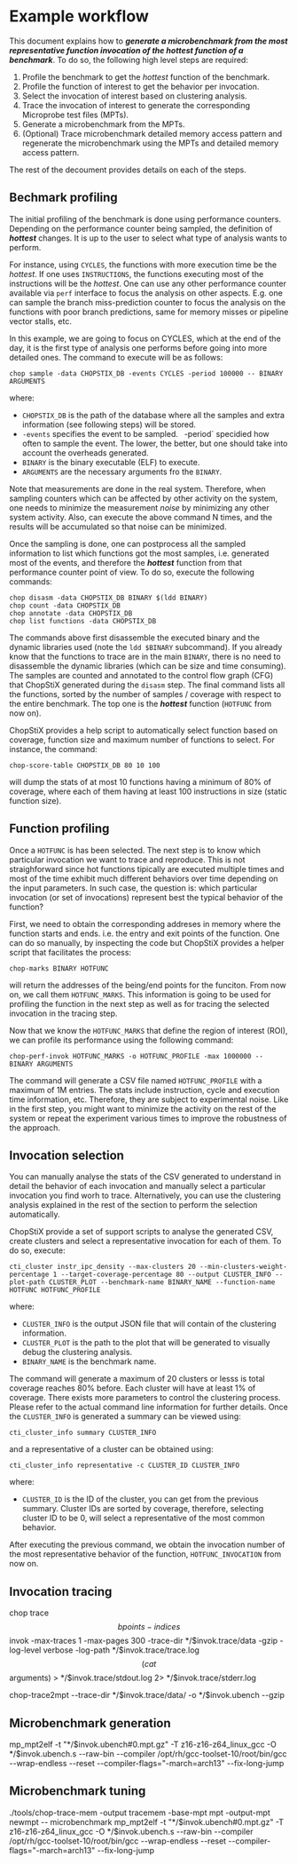 # Example workflow 

This document explains how to **_generate a microbenchmark from the most
representative function invocation of the hottest function of a benchmark_**.
To do so, the following high level steps are required:

1. Profile the benchmark to get the _hottest_ function of the benchmark.
2. Profile the function of interest to get the behavior per invocation.
3. Select the invocation of interest based on clustering analysis.
4. Trace the invocation of interest to generate the corresponding Microprobe
   test files (MPTs).
5. Generate a microbenchmark from the MPTs.
6. (Optional) Trace microbenchmark detailed memory access pattern and
   regenerate the microbenchmark using the  MPTs and detailed memory
   access pattern.

The rest of the decoument provides details on each of the steps.

## Bechmark profiling

The initial profiling of the benchmark is done using performance counters.
Depending on the performance counter being sampled, the definition of **_hottest_**
changes. It is up to the user to select what type of analysis wants to perform.

For instance, using `CYCLES`, the functions with more execution time be
the _hottest_. If one uses `INSTRUCTIONS`, the functions executing
most of the instructions will be the _hottest_. One can use any other performance
counter available via `perf` interface to focus the analysis on other aspects.
E.g. one can sample the branch miss-prediction counter to focus the analysis
on the functions with poor branch predictions, same for memory misses or
pipeline vector stalls, etc.

In this example, we are going to focus on CYCLES, which at the end of the day,
it is the first type of analysis one performs before going into more detailed
ones. The command to execute will be as follows: 

    chop sample -data CHOPSTIX_DB -events CYCLES -period 100000 -- BINARY ARGUMENTS

where:

- `CHOPSTIX_DB` is the path of the database where all the samples and extra
  information (see following steps) will be stored.
- `-events` specifies the event to be sampled.
` `-period` specidied how often to sample the event. The lower, the better, but
  one should take into account the overheads generated.
- `BINARY` is the binary executable (ELF) to execute.
- `ARGUMENTS` are the necessary arguments fro the `BINARY`.

Note that measurements are done in the real system. Therefore, when sampling
counters which can be affected by other activity on the system, one needs to
minimize the measurement _noise_ by minimizing any other system activity. Also,
can execute the above command N times, and the results will be accumulated so
that noise can be minimized.

Once the sampling is done, one can postprocess all the sampled information
to list which functions got the most samples, i.e. generated most of the events,
and therefore the **_hottest_** function from that performance counter point
of view. To do so, execute the following commands:

    chop disasm -data CHOPSTIX_DB BINARY $(ldd BINARY)
    chop count -data CHOPSTIX_DB
    chop annotate -data CHOPSTIX_DB 
    chop list functions -data CHOPSTIX_DB

The commands above first disassemble the executed binary and the dynamic
libraries used (note the `ldd $BINARY` subcommand). If you already know that
the functions to trace are in the main `BINARY`, there is no need to disassemble
the dynamic libraries (which can be size and time consuming). The samples
are counted and annotated to the control flow graph (CFG) that ChopStiX generated
during the `disasm` step. The final command lists all the functions, sorted
by the number of samples / coverage with respect to the entire benchmark.
The top one is the **_hottest_** function (`HOTFUNC` from now on).

ChopStiX provides a help script to automatically select function based on
coverage, function size and maximum number of functions to select. For
instance, the command:

    chop-score-table CHOPSTIX_DB 80 10 100

will dump the stats of at most 10 functions having a minimum of 80% of
coverage, where each of them having at least 100 instructions in size (static
function size).

## Function profiling

Once a `HOTFUNC` is has been selected. The next step is to know which 
particular invocation we want to trace and reproduce. This is not straighforward
since hot functions tipically are executed multiple times and most of the time
exhibit much different behaviors over time depending on the input parameters.
In such case, the question is: which particular invocation (or set of 
invocations) represent best the typical behavior of the function? 

First, we need to obtain the corresponding addreses in memory where the
function starts and ends. i.e. the entry and exit points of the function.
One can do so manually, by inspecting the code but ChopStiX provides a helper
script that facilitates the process: 

    chop-marks BINARY HOTFUNC

will return the addresses of the being/end points for the funciton. From now
on, we call them `HOTFUNC_MARKS`. This information is going to be used for 
profiling the function in the next step as well as for tracing the selected
invocation in the tracing step.

Now that we know the `HOTFUNC_MARKS` that define the region of interest (ROI),
we can profile its performance using the following command: 

    chop-perf-invok HOTFUNC_MARKS -o HOTFUNC_PROFILE -max 1000000 -- BINARY ARGUMENTS

The command will generate a CSV file named `HOTFUNC_PROFILE` with a maximum 
of 1M entries. The stats include instruction, cycle and execution time
information, etc. Therefore, they are subject to experimental noise. Like in
the first step, you might want to minimize the activity on the rest of the
system or repeat the experiment various times to improve the robustness
of the approach. 

## Invocation selection

You can manually analyse the stats of the CSV generated to understand in
detail the behavior of each invocation and manually select a particular
invocation you find worh to trace. Alternatively, you can use the clustering
analysis explained in the rest of the section to perform the selection
automatically.

ChopStiX provide a set of support scripts to analyse the generated CSV, 
create clusters and select a representative invocation for each of them.
To do so, execute:

    cti_cluster instr_ipc_density --max-clusters 20 --min-clusters-weight-percentage 1 --target-coverage-percentage 80 --output CLUSTER_INFO --plot-path CLUSTER_PLOT --benchmark-name BINARY_NAME --function-name HOTFUNC HOTFUNC_PROFILE

where:

- `CLUSTER_INFO` is the output JSON file that will contain of the clustering
  information.
- `CLUSTER_PLOT` is the path to the plot that will be generated to visually 
  debug the clustering analysis.
- `BINARY_NAME` is the benchmark name.

The command will generate a maximum of 20 clusters or lesss is total coverage
reaches 80% before. Each cluster will have at least 1% of coverage. There
exists more parameters to control the clustering process. Please refer to the
actual command line information for further details. Once the `CLUSTER_INFO`
is generated a summary can be viewed using:

    cti_cluster_info summary CLUSTER_INFO 

and a representative of a cluster can be obtained using:

    cti_cluster_info representative -c CLUSTER_ID CLUSTER_INFO

where:

- `CLUSTER_ID` is the ID of the cluster, you can get from the previous summary.
  Cluster IDs are sorted by coverage, therefore, selecting cluster ID to be 0,
  will select a representative of the most common behavior.

After executing the previous command, we obtain the invocation number of the
most representative behavior of the function, `HOTFUNC_INVOCATION` from now on.

## Invocation tracing

chop trace $$bpoints -indices $$invok -max-traces 1 -max-pages 300 -trace-dir $*/$$invok.trace/data -gzip -log-level verbose -log-path $*/$$invok.trace/trace.log $$(cat $$arguments) > $*/$$invok.trace/stdout.log 2> $*/$$invok.trace/stderr.log

chop-trace2mpt --trace-dir $*/$$invok.trace/data/ -o $*/$$invok.ubench --gzip

## Microbenchmark generation

mp_mpt2elf -t "$*/$$invok.ubench#0.mpt.gz" -T z16-z16-z64_linux_gcc -O $*/$$invok.ubench.s --raw-bin --compiler /opt/rh/gcc-toolset-10/root/bin/gcc --wrap-endless --reset --compiler-flags="-march=arch13" --fix-long-jump


## Microbenchmark tuning

  ./tools/chop-trace-mem -output tracemem -base-mpt mpt -output-mpt newmpt -- microbenchmark
 mp_mpt2elf -t "$*/$$invok.ubench#0.mpt.gz" -T z16-z16-z64_linux_gcc -O $*/$$invok.ubench.s --raw-bin --compiler /opt/rh/gcc-toolset-10/root/bin/gcc --wrap-endless --reset --compiler-flags="-march=arch13" --fix-long-jump

